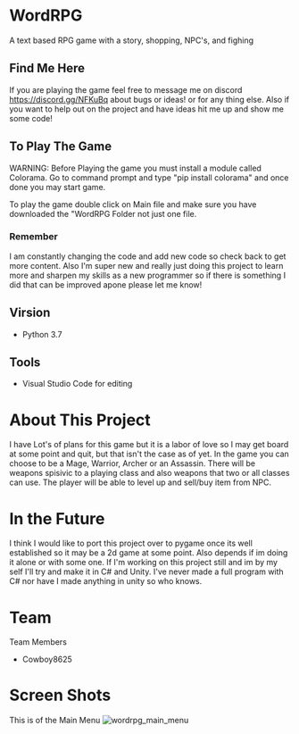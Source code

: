 # WordRPG

  A text based RPG game with a story, shopping, NPC's, and fighing

## Find Me Here
If you are playing the game feel free to message me on discord https://discord.gg/NFKuBq about bugs or ideas!
or for any thing else.
Also if you want to help out on the project and have ideas hit me up and show me some code!

## To Play The Game
WARNING: Before Playing the game you must install a module called Colorama. Go to 
command prompt and type "pip install colorama" and once done you may start game.

To play the game double click on Main file and make sure you have downloaded the
"WordRPG Folder not just one file.

### Remember
I am constantly changing the code and add new code so check back to get more content.
Also I'm super new and really just doing this project to learn more and sharpen my skills
as a new programmer so if there is something I did that can be improved apone please let
me know!

## Virsion
* Python 3.7

## Tools
* Visual Studio Code for editing

# About This Project
I have Lot's of plans for this game but it is a labor of love so I may get board at some point and quit, but that isn't the case as of yet. In the game you can choose to be a Mage, Warrior, Archer or an Assassin. There will be weapons spisivic to a playing class and also weapons that two or all classes can use. The player will be able to level up and sell/buy item from NPC.

# In the Future
I think I would like to port this project over to pygame once its well established so it may be a 2d game at some point.
Also depends if im doing it alone or with some one. If I'm working on this project still and im by my self I'll try and make it in C# and Unity. I've never made a full program with C# nor have I made anything in unity so who knows.

# Team
<a name="team-members"></a>Team Members
* Cowboy8625

# Screen Shots

This is of the Main Menu
![wordrpg_main_menu](https://user-images.githubusercontent.com/43012445/48389982-80e16100-e6c5-11e8-99e1-56bf323d52f7.PNG)





